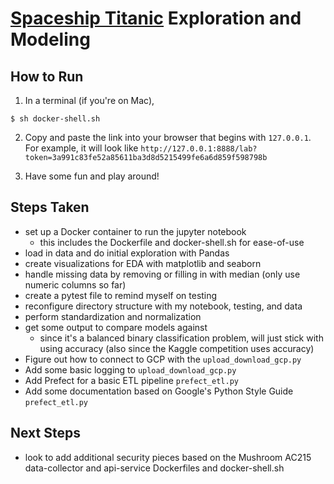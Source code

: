 # [Spaceship Titanic](https://www.kaggle.com/competitions/spaceship-titanic/overview) Exploration and Modeling

## How to Run

1. In a terminal (if you're on Mac),

```
$ sh docker-shell.sh
```

2. Copy and paste the link into your browser that begins with `127.0.0.1`. For example, it will look like `http://127.0.0.1:8888/lab?token=3a991c83fe52a85611ba3d8d5215499fe6a6d859f598798b`

3. Have some fun and play around!

## Steps Taken

* set up a Docker container to run the jupyter notebook
	* this includes the Dockerfile and docker-shell.sh for ease-of-use
* load in data and do initial exploration with Pandas
* create visualizations for EDA with matplotlib and seaborn
* handle missing data by removing or filling in with median (only use numeric columns so far)
* create a pytest file to remind myself on testing
* reconfigure directory structure with my notebook, testing, and data
* perform standardization and normalization
* get some output to compare models against
	* since it's a balanced binary classification problem, will just stick with using accuracy (also since the Kaggle competition uses accuracy)
* Figure out how to connect to GCP with the `upload_download_gcp.py`
* Add some basic logging to `upload_download_gcp.py`
* Add Prefect for a basic ETL pipeline `prefect_etl.py`
* Add some documentation based on Google's Python Style Guide `prefect_etl.py`

## Next Steps
* look to add additional security pieces based on the Mushroom AC215 data-collector and api-service Dockerfiles and docker-shell.sh